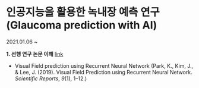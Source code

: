 # 인공지능을 활용한 녹내장 예측 연구(Glaucoma prediction with AI) 
2021.01.06 ~

**1. 선행 연구 논문 이해** [link](https://doi.org/10.1038/s41598-019-44852-6) 
  * Visual Field prediction using Recurrent Neural Network (Park, K., Kim, J., & Lee, J. (2019). Visual Field Prediction using Recurrent Neural Network. *Scientific Reports*, *9*(1), 1–12.)

